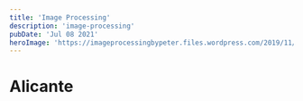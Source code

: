 ```yaml
---
title: 'Image Processing'
description: 'image-processing'
pubDate: 'Jul 08 2021'
heroImage: 'https://imageprocessingbypeter.files.wordpress.com/2019/11/amoeba-4-1.jpg'
---
```


# Alicante

